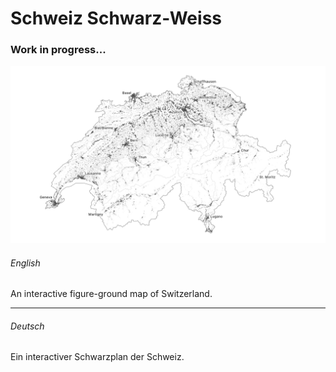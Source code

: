 # Schweiz Schwarz-Weiss

### Work in progress...

![Map of Switzerland](./images/landeskarte.jpg)

###### English

An interactive figure-ground map of Switzerland.

---

###### Deutsch

Ein interactiver Schwarzplan der Schweiz.